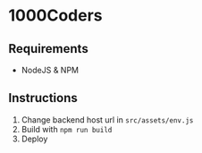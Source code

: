 # 1000Coders 

## Requirements 
- NodeJS & NPM
## Instructions 

1. Change backend host url in `src/assets/env.js`
2. Build with `npm run build`
3. Deploy